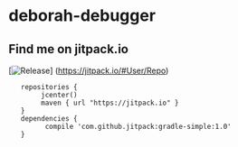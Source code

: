 # deborah-debugger

## Find me on jitpack.io 
[![Release](https://jitpack.io/v/User/Repo.svg)]
(https://jitpack.io/#User/Repo)

```
   repositories {
        jcenter()
        maven { url "https://jitpack.io" }
   }
   dependencies {
         compile 'com.github.jitpack:gradle-simple:1.0'
   }
```


